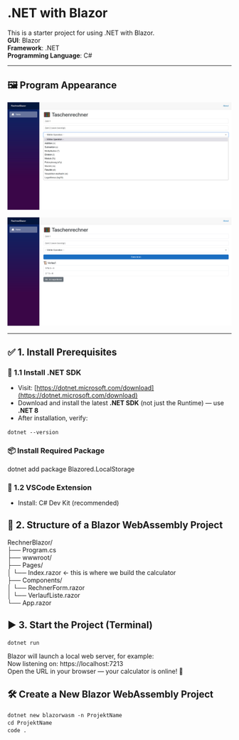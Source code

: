 # .NET with Blazor

This is a starter project for using .NET with Blazor.  
**GUI**: Blazor  
**Framework**: .NET  
**Programming Language**: C#

---

## 🖼️ Program Appearance
![Operations](Images/Operationen.jpg)  

![Calculator](Images/Taschenrechner.png)

---

## ✅ 1. Install Prerequisites

### 🔧 1.1 Install .NET SDK
- Visit: [https://dotnet.microsoft.com/download](https://dotnet.microsoft.com/download)
- Download and install the latest **.NET SDK** (not just the Runtime) — use **.NET 8**
- After installation, verify:  

```dotnet --version```  

### 📦  Install Required Package
dotnet add package Blazored.LocalStorage  


### 🔧 1.2 VSCode Extension
- Install: C# Dev Kit (recommended)  


## 🧱 2. Structure of a Blazor WebAssembly Project
RechnerBlazor/  
├── Program.cs  
├── wwwroot/  
├── Pages/  
│   └── Index.razor ← this is where we build the calculator  
├── Components/  
│   └── RechnerForm.razor  
│   └── VerlaufListe.razor  
└── App.razor  



## ▶️ 3. Start the Project (Terminal)
```dotnet run```  

Blazor will launch a local web server, for example:  
Now listening on: https://localhost:7213  
Open the URL in your browser — your calculator is online! 🎉

## 🛠️ Create a New Blazor WebAssembly Project
```dotnet new blazorwasm -n ProjektName```  
```cd ProjektName```  
```code .```  

